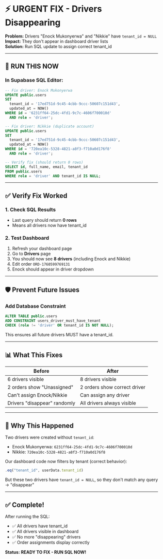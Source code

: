# ⚡ URGENT FIX - Drivers Disappearing

**Problem:** Drivers "Enock Mukonyerwa" and "Nikkie" have `tenant_id = NULL`  
**Impact:** They don't appear in dashboard driver lists  
**Solution:** Run SQL update to assign correct tenant_id

---

## 🚨 RUN THIS NOW

### In Supabase SQL Editor:

```sql
-- Fix driver: Enock Mukonyerwa
UPDATE public.users
SET 
  tenant_id = '17ed751d-9c45-4cbb-9ccc-50607c151d43',
  updated_at = NOW()
WHERE id = '6231ff64-25dc-4fd1-9c7c-4606f700010d'
  AND role = 'driver';

-- Fix driver: Nikkie (duplicate account)
UPDATE public.users
SET 
  tenant_id = '17ed751d-9c45-4cbb-9ccc-50607c151d43',
  updated_at = NOW()
WHERE id = '720ea10c-5328-4821-a8f3-f710a0d176f8'
  AND role = 'driver';

-- Verify fix (should return 0 rows)
SELECT id, full_name, email, tenant_id
FROM public.users
WHERE role = 'driver' AND tenant_id IS NULL;
```

---

## ✅ Verify Fix Worked

### 1. Check SQL Results
- Last query should return **0 rows**
- Means all drivers now have tenant_id

### 2. Test Dashboard
1. Refresh your dashboard page
2. Go to **Drivers** page
3. You should now see **8 drivers** (including Enock and Nikkie)
4. Edit order `ORD-1760599769131`
5. Enock should appear in driver dropdown

---

## 🛡️ Prevent Future Issues

### Add Database Constraint

```sql
ALTER TABLE public.users 
ADD CONSTRAINT users_driver_must_have_tenant 
CHECK (role != 'driver' OR tenant_id IS NOT NULL);
```

This ensures all future drivers MUST have a tenant_id.

---

## 📊 What This Fixes

| Before | After |
|--------|-------|
| 6 drivers visible | 8 drivers visible |
| 2 orders show "Unassigned" | 2 orders show correct driver |
| Can't assign Enock/Nikkie | Can assign any driver |
| Drivers "disappear" randomly | All drivers always visible |

---

## 🎯 Why This Happened

Two drivers were created without `tenant_id`:
- Enock Mukonyerwa: `6231ff64-25dc-4fd1-9c7c-4606f700010d`
- Nikkie: `720ea10c-5328-4821-a8f3-f710a0d176f8`

Our dashboard code now filters by tenant (correct behavior):
```typescript
.eq("tenant_id", userData.tenant_id)
```

But these two drivers have `tenant_id = NULL`, so they don't match any query → "disappear"

---

## ✅ Complete!

After running the SQL:
- ✅ All drivers have tenant_id
- ✅ All drivers visible in dashboard
- ✅ No more "disappearing" drivers
- ✅ Order assignments display correctly

**Status: READY TO FIX - RUN SQL NOW!**
